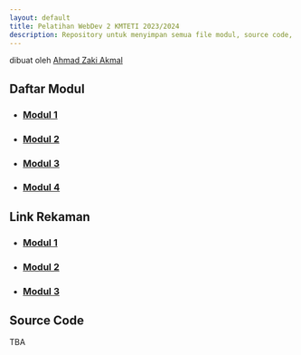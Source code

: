 ```yaml
---
layout: default
title: Pelatihan WebDev 2 KMTETI 2023/2024
description: Repository untuk menyimpan semua file modul, source code, dan file presentation dari kegiatan Pelatihan WebDev 2 KMTETI 2023/2024.
---
```


dibuat oleh [Ahmad Zaki Akmal](https://github.com/ahmadzaki2975)

## **Daftar Modul**

- ### [Modul 1](./modul1.html)
- ### [Modul 2](./modul2.html)
- ### [Modul 3](./modul3.html)
- ### [Modul 4](./modul4.html)

## **Link Rekaman**

- ### [Modul 1](https://ugm365.sharepoint.com/:v:/r/sites/PelatihanGenapWebDev2KMTETI/Dokumen%20Berbagi/Pertemuan%201%20-%20Intro%20to%20Web%20Development/Rekaman%20Pertemuan/Rekaman%20Pertemuan%201%20Pelatihan%20Genap%20Web%20Develoment%202%20KMTETI.mp4?csf=1&web=1&e=F4l2KE)
- ### [Modul 2](https://ugm365.sharepoint.com/:v:/r/sites/PelatihanGenapWebDev2KMTETI/Dokumen%20Berbagi/Pertemuan%202%20-%20Advanced%20CSS%20and%20Tailwind/Rekaman%20Pertemuan/Rekaman%20Pertemuan%202%20Pelatihan%20Genap%20Web%20Development%202%20KMTETI%202024.mp4?csf=1&web=1&e=3RHnnz)
- ### [Modul 3](https://ugm365.sharepoint.com/:v:/r/sites/PelatihanGenapWebDev2KMTETI/Dokumen%20Berbagi/Pertemuan%203%20-%20Javascript%20for%20React/Rekaman%20Pertemuan/Rekaman%20Pertemuan%203%20Pelatihan%20Genap%20Web%20Develoment%202%20KMTETI.mp4?csf=1&web=1&e=4aRgNH)

## **Source Code**

TBA
